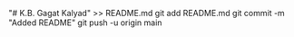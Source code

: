 "# K.B. Gagat Kalyad" >> README.md
git add README.md
git commit -m "Added README"
git push -u origin main